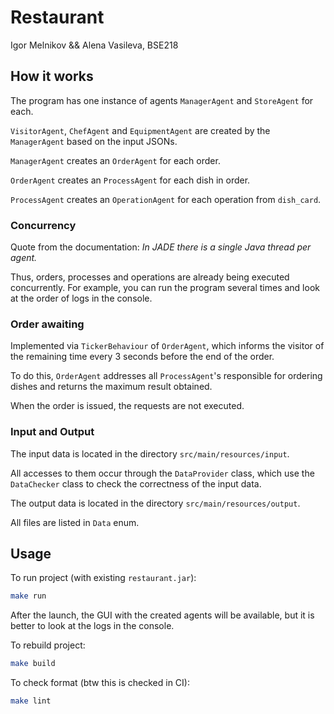# Restaurant

Igor Melnikov && Alena Vasileva, BSE218

## How it works

The program has one instance of agents `ManagerAgent` and `StoreAgent` for each.

`VisitorAgent`, `ChefAgent` and `EquipmentAgent` are created by the `ManagerAgent` based on the input JSONs.

`ManagerAgent` creates an `OrderAgent` for each order.

`OrderAgent` creates an `ProcessAgent` for each dish in order.

`ProcessAgent` creates an `OperationAgent` for each operation from `dish_card`.

### Concurrency

Quote from the documentation: *In JADE there is a single Java thread per agent.*

Thus, orders, processes and operations are already being executed concurrently.
For example, you can run the program several times and look at the order of logs in the console.

### Order awaiting

Implemented via `TickerBehaviour` of `OrderAgent`, 
which informs the visitor of the remaining time every 3 seconds before the end of the order.

To do this, `OrderAgent` addresses all `ProcessAgent`'s responsible for ordering dishes 
and returns the maximum result obtained.

When the order is issued, the requests are not executed.

### Input and Output

The input data is located in the directory `src/main/resources/input`.

All accesses to them occur through the `DataProvider` class,
which use the `DataChecker` class to check the correctness of the input data.

The output data is located in the directory `src/main/resources/output`.

All files are listed in `Data` enum.

## Usage

To run project (with existing `restaurant.jar`):
```bash
make run
```

After the launch, the GUI with the created agents will be available,
but it is better to look at the logs in the console.

To rebuild project:
```bash
make build
```

To check format (btw this is checked in CI):
```bash
make lint
```
